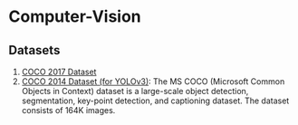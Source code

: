 # Computer-Vision
## Datasets
1. [COCO 2017 Dataset](https://www.kaggle.com/datasets/awsaf49/coco-2017-dataset)
2. [COCO 2014 Dataset (for YOLOv3)](https://www.kaggle.com/datasets/jeffaudi/coco-2014-dataset-for-yolov3): The MS COCO (Microsoft Common Objects in Context) dataset is a large-scale object detection, segmentation, key-point detection, and captioning dataset. The dataset consists of 164K images.
